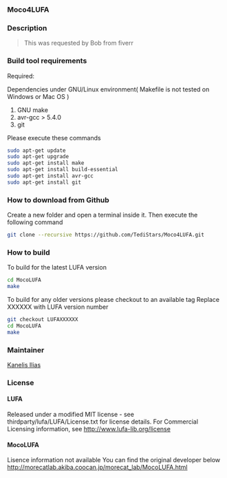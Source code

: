 ### Moco4LUFA

### Description

> This was requested by Bob from fiverr

### Build tool requirements

Required:

Dependencies under GNU/Linux environment( Makefile is not tested on Windows or Mac OS )

1. GNU make
2. avr-gcc > 5.4.0
3. git

Please execute these commands

```sh
sudo apt-get update
sudo apt-get upgrade
sudo apt-get install make
sudo apt-get install build-essential
sudo apt-get install avr-gcc
sudo apt-get install git
```

### How to download from Github

Create a new folder and open a terminal inside it. Then execute the following command

```sh
git clone --recursive https://github.com/TediStars/Moco4LUFA.git
```

### How to build

To build for the latest LUFA version

```sh
cd MocoLUFA
make
```

To build for any older versions please checkout to an available tag
Replace XXXXXX with LUFA version number

```sh
git checkout LUFAXXXXXX
cd MocoLUFA
make
```

### Maintainer

[Kanelis Ilias](mailto:hkanelhs@yahoo.gr)

### License

#### LUFA
Released under a modified MIT license - see thirdparty/lufa/LUFA/License.txt for license details.
For Commercial Licensing information, see http://www.lufa-lib.org/license

#### MocoLUFA
Lisence information not available
You can find the original developer below
http://morecatlab.akiba.coocan.jp/morecat_lab/MocoLUFA.html
